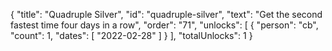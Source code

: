 {
  "title": "Quadruple Silver",
  "id": "quadruple-silver",
  "text": "Get the second fastest time four days in a row",
  "order": "71",
  "unlocks": [
    {
      "person": "cb",
      "count": 1,
      "dates": [
        "2022-02-28"
      ]
    }
  ],
  "totalUnlocks": 1
}